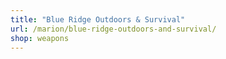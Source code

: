 ```yaml
---
title: "Blue Ridge Outdoors & Survival"
url: /marion/blue-ridge-outdoors-and-survival/
shop: weapons
---
```

